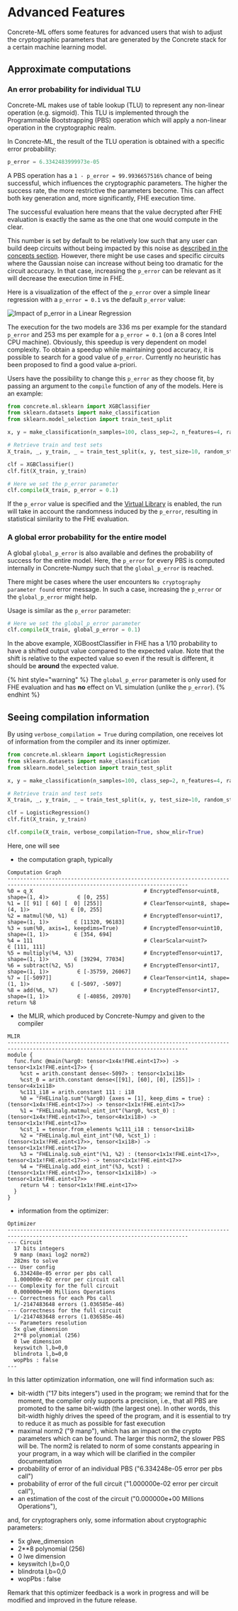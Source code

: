 # Advanced Features

Concrete-ML offers some features for advanced users that wish to adjust the cryptographic parameters that are generated by the Concrete stack for a certain machine learning model.

## Approximate computations

### An error probability for individual TLU

Concrete-ML makes use of table lookup (TLU) to represent any non-linear operation (e.g. sigmoid). This TLU is implemented through the Programmable Bootstrapping (PBS) operation which will apply a non-linear operation in the cryptographic realm.

In Concrete-ML, the result of the TLU operation is obtained with a specific error probability:

```python
p_error = 6.3342483999973e-05
```

A PBS operation has a `1 - p_error = 99.9936657516%` chance of being successful, which influences the cryptographic parameters. The higher the success rate, the more restrictive the parameters become. This can affect both key generation and, more significantly, FHE execution time.

The successful evaluation here means that the value decrypted after FHE evaluation is exactly the same as the one that one would compute in the clear.

This number is set by default to be relatively low such that any user can build deep circuits without being impacted by this noise as [described in the concepts section](../getting-started/concepts.md#cryptography-concepts). However, there might be use cases and specific circuits where the Gaussian noise can increase without being too dramatic for the circuit accuracy. In that case, increasing the `p_error` can be relevant as it will decrease the execution time in FHE.

Here is a visualization of the effect of the `p_error` over a simple linear regression with a `p_error = 0.1` vs the default `p_error` value:

![Impact of p_error in a Linear Regression](../figures/p_error_linear_regression.png)

The execution for the two models are 336 ms per example for the standard `p_error` and 253 ms per example for a `p_error = 0.1` (on a 8 cores Intel CPU machine). Obviously, this speedup is very dependent on model complexity. To obtain a speedup while maintaining good accuracy, it is possible to search for a good value of `p_error`. Currently no heuristic has been proposed to find a good value a-priori.

Users have the possibility to change this `p_error` as they choose fit, by passing an argument to the `compile` function of any of the models. Here is an example:

```python
from concrete.ml.sklearn import XGBClassifier
from sklearn.datasets import make_classification
from sklearn.model_selection import train_test_split

x, y = make_classification(n_samples=100, class_sep=2, n_features=4, random_state=42)

# Retrieve train and test sets
X_train, _, y_train, _ = train_test_split(x, y, test_size=10, random_state=42)

clf = XGBClassifier()
clf.fit(X_train, y_train)

# Here we set the p_error parameter
clf.compile(X_train, p_error = 0.1)
```

If the `p_error` value is specified and the  [Virtual Library](compilation.md#simulation-with-the-virtual-library) is enabled, the run will take in account the randomness induced by the `p_error`, resulting in statistical similarity to the FHE evaluation.

### A global error probability for the entire model

A global `global_p_error` is also available and defines the probability of success for the entire model. Here, the `p_error` for every PBS is computed internally in Concrete-Numpy such that the `global_p_error` is reached.

There might be cases where the user encounters `No cryptography parameter found` error message. In such a case, increasing the `p_error` or the `global_p_error` might help.

Usage is similar as the `p_error` parameter:

<!--pytest-codeblocks:cont-->

```python
# Here we set the global_p_error parameter
clf.compile(X_train, global_p_error = 0.1)
```

In the above example, XGBoostClassifier in FHE has a 1/10 probability to have a shifted output value compared to the expected value. Note that the shift is relative to the expected value so even if the result is different, it should be __around__ the expected value.

{% hint style="warning" %}
The  `global_p_error` parameter is only used for FHE evaluation and has __no__ effect on VL simulation (unlike the `p_error`).
{% endhint %}

## Seeing compilation information

By using `verbose_compilation = True` during compilation, one receives lot of information from the compiler and its inner optimizer.

```python
from concrete.ml.sklearn import LogisticRegression
from sklearn.datasets import make_classification
from sklearn.model_selection import train_test_split

x, y = make_classification(n_samples=100, class_sep=2, n_features=4, random_state=42)

# Retrieve train and test sets
X_train, _, y_train, _ = train_test_split(x, y, test_size=10, random_state=42)

clf = LogisticRegression()
clf.fit(X_train, y_train)

clf.compile(X_train, verbose_compilation=True, show_mlir=True)
```

Here, one will see

- the computation graph, typically

```
Computation Graph
-------------------------------------------------------------------------------------------------------------------------------
%0 = q_X                                   # EncryptedTensor<uint8, shape=(1, 4)>         ∈ [0, 255]
%1 = [[ 91] [ 60] [  0] [255]]             # ClearTensor<uint8, shape=(4, 1)>             ∈ [0, 255]
%2 = matmul(%0, %1)                        # EncryptedTensor<uint17, shape=(1, 1)>        ∈ [11320, 96183]
%3 = sum(%0, axis=1, keepdims=True)        # EncryptedTensor<uint10, shape=(1, 1)>        ∈ [354, 694]
%4 = 111                                   # ClearScalar<uint7>                           ∈ [111, 111]
%5 = multiply(%4, %3)                      # EncryptedTensor<uint17, shape=(1, 1)>        ∈ [39294, 77034]
%6 = subtract(%2, %5)                      # EncryptedTensor<int17, shape=(1, 1)>         ∈ [-35759, 26067]
%7 = [[-5097]]                             # ClearTensor<int14, shape=(1, 1)>             ∈ [-5097, -5097]
%8 = add(%6, %7)                           # EncryptedTensor<int17, shape=(1, 1)>         ∈ [-40856, 20970]
return %8
```

- the MLIR, which produced by Concrete-Numpy and given to the compiler

```
MLIR
-------------------------------------------------------------------------------------------------------------------------------
module {
  func.func @main(%arg0: tensor<1x4x!FHE.eint<17>>) -> tensor<1x1x!FHE.eint<17>> {
    %cst = arith.constant dense<-5097> : tensor<1x1xi18>
    %cst_0 = arith.constant dense<[[91], [60], [0], [255]]> : tensor<4x1xi18>
    %c111_i18 = arith.constant 111 : i18
    %0 = "FHELinalg.sum"(%arg0) {axes = [1], keep_dims = true} : (tensor<1x4x!FHE.eint<17>>) -> tensor<1x1x!FHE.eint<17>>
    %1 = "FHELinalg.matmul_eint_int"(%arg0, %cst_0) : (tensor<1x4x!FHE.eint<17>>, tensor<4x1xi18>) -> tensor<1x1x!FHE.eint<17>>
    %cst_1 = tensor.from_elements %c111_i18 : tensor<1xi18>
    %2 = "FHELinalg.mul_eint_int"(%0, %cst_1) : (tensor<1x1x!FHE.eint<17>>, tensor<1xi18>) -> tensor<1x1x!FHE.eint<17>>
    %3 = "FHELinalg.sub_eint"(%1, %2) : (tensor<1x1x!FHE.eint<17>>, tensor<1x1x!FHE.eint<17>>) -> tensor<1x1x!FHE.eint<17>>
    %4 = "FHELinalg.add_eint_int"(%3, %cst) : (tensor<1x1x!FHE.eint<17>>, tensor<1x1xi18>) -> tensor<1x1x!FHE.eint<17>>
    return %4 : tensor<1x1x!FHE.eint<17>>
  }
}
```

- information from the optimizer:

```
Optimizer
-------------------------------------------------------------------------------------------------------------------------------
--- Circuit
  17 bits integers
  9 manp (maxi log2 norm2)
  282ms to solve
--- User config
  6.334248e-05 error per pbs call
  1.000000e-02 error per circuit call
--- Complexity for the full circuit
  0.000000e+00 Millions Operations
--- Correctness for each Pbs call
  1/-2147483648 errors (1.036585e-46)
--- Correctness for the full circuit
  1/-2147483648 errors (1.036585e-46)
--- Parameters resolution
  5x glwe_dimension
  2**8 polynomial (256)
  0 lwe dimension
  keyswitch l,b=0,0
  blindrota l,b=0,0
  wopPbs : false
---
```

In this latter optimization information, one will find information such as:

- bit-width ("17 bits integers") used in the program; we remind that for the moment, the compiler only supports a precision, i.e., that all PBS are promoted to the same bit-width (the largest one). In other words, this bit-width highly drives the speed of the program, and it is essential to try to reduce it as much as possible for fast execution
- maximal norm2 ("9 manp"), which has an impact on the crypto parameters which can be found. The larger this norm2, the slower PBS will be. The norm2 is related to norm of some constants appearing in your program, in a way which will be clarified in the compiler documentation
- probability of error of an individual PBS ("6.334248e-05 error per pbs call")
- probability of error of the full circuit ("1.000000e-02 error per circuit call"),
- an estimation of the cost of the circuit ("0.000000e+00 Millions Operations"),

and, for cryptographers only, some information about cryptographic parameters:

- 5x glwe_dimension
- 2\*\*8 polynomial (256)
- 0 lwe dimension
- keyswitch l,b=0,0
- blindrota l,b=0,0
- wopPbs : false

Remark that this optimizer feedback is a work in progress and will be modified and improved in the future release.
